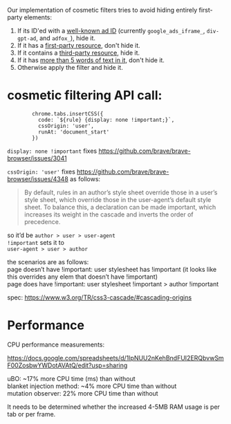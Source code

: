 Our implementation of cosmetic filters tries to avoid hiding entirely first-party elements:

1. If its ID'ed with a [well-known ad ID](https://github.com/brave/brave-core/blob/5a42fe6f57f23b2ae0e85cf9daabb9ff39f3fa23/components/brave_extension/extension/brave_extension/content_cosmetic.ts#L253-L255) (currently `google_ads_iframe_`, `div-gpt-ad`, and `adfox_`), hide it.
2. If it has a [first-party resource](https://github.com/brave/brave-core/blob/73c843859bcc5f47176f4f052d01d768b83b9349/components/brave_extension/extension/brave_extension/content_cosmetic.ts#L288), don't hide it.
3. If it contains a [third-party resource](https://github.com/brave/brave-core/blob/73c843859bcc5f47176f4f052d01d768b83b9349/components/brave_extension/extension/brave_extension/content_cosmetic.ts#L311), hide it.
4. If it has [more than 5 words of text in it](https://github.com/brave/brave-core/blob/73c843859bcc5f47176f4f052d01d768b83b9349/components/brave_extension/extension/brave_extension/content_cosmetic.ts#L315), don't hide it.
5. Otherwise apply the filter and hide it.


# cosmetic filtering API call:

```
        chrome.tabs.insertCSS({
          code: `${rule} {display: none !important;}`,
          cssOrigin: 'user',
          runAt: 'document_start'
        })
```


`display: none !important` fixes https://github.com/brave/brave-browser/issues/3041

`cssOrigin: 'user'` fixes https://github.com/brave/brave-browser/issues/4348 as follows: 


>By default, rules in an author’s style sheet override those in a user’s style sheet, which override those in the user-agent’s default style sheet. To balance this, a declaration can be made important, which increases its weight in the cascade and inverts the order of precedence.

so it’d be `author > user > user-agent`  
`!important` sets it to  
`user-agent > user > author`

the scenarios are as follows:  
page doesn’t have !important: user stylesheet has !important (it looks like this overrides any elem that doesn’t have !important)  
page does have !important: user stylesheet !important > author !important  

spec: https://www.w3.org/TR/css3-cascade/#cascading-origins


# Performance


CPU performance measurements:

https://docs.google.com/spreadsheets/d/1IpNUU2nKehBndFUI2ERQbvwSmF00ZosbwYWDotAVAtQ/edit?usp=sharing

uBO: ~17% more CPU time (ms) than without  
blanket injection method: ~4% more CPU time than without  
mutation observer: 22% more CPU time than without  

It needs to be determined whether the increased 4-5MB RAM usage is per tab or per frame.